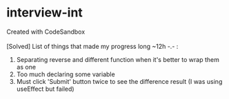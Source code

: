 # interview-int
Created with CodeSandbox <br /> <br />
[Solved] List of things that made my progress long ~12h -.- :
1. Separating reverse and different function when it's better to wrap them as one
2. Too much declaring some variable
3. Must click 'Submit' button twice to see the difference result (I was using useEffect but failed)
